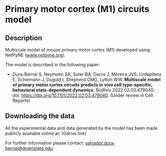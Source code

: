 # Primary motor cortex (M1) circuits model
## Description
Multiscale model of mouse primary motor cortex (M1) developed using NetPyNE (www.netpyne.org).

The model is described in the following paper: 

- Dura-Bernal S, Neymotin SA, Suter BA, Dacre J, Moreira JVS, Urdapilleta E, Schiemann J, Duguid I, Shepherd GMG, Lytton WW. **Multiscale model of primary motor cortex circuits predicts in vivo cell type-specific, behavioral state-dependent dynamics.** BioRxiv 2022.02.03.479040; doi: https://doi.org/10.1101/2022.02.03.479040. (Under review in Cell Reports) 


## Downloading the data
All the experimental data and data generated by the model has been made publicly available online at: (Gdrive link)



For further information please contact: salvador.dura-bernal@downstate.edu.

